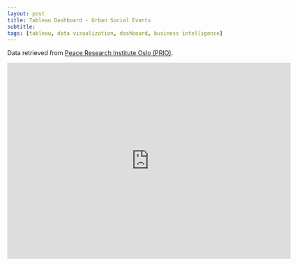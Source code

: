 ```yaml
---
layout: post
title: Tableau Dashboard - Urban Social Events
subtitle:
tags: [tableau, data visualization, dashboard, business intelligence]
---
```


Data retrieved from [Peace Research Institute Oslo (PRIO)](https://www.prio.org/Data/Armed-Conflict/Urban-Social-Disorder/).


<iframe seamless frameborder="0" src="https://public.tableau.com/views/551_project/Dashboard1?:embed=yes&:display_count=yes&:showVizHome=no" width = '650' height = '450' scrolling='yes' ></iframe>    
